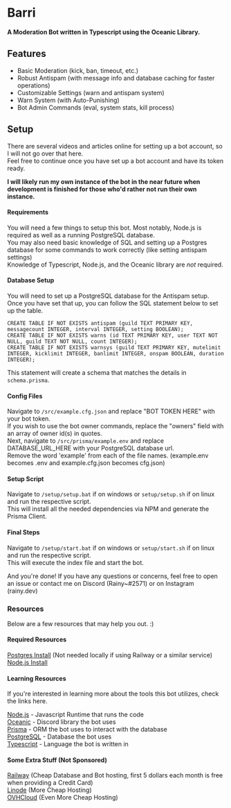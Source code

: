 # Barri

**A Moderation Bot written in Typescript using the Oceanic Library.**

## Features

- Basic Moderation (kick, ban, timeout, etc.)
- Robust Antispam (with message info and database caching for faster operations)
- Customizable Settings (warn and antispam system)
- Warn System (with Auto-Punishing)
- Bot Admin Commands (eval, system stats, kill process)

## Setup

There are several videos and articles online for setting up a bot account, so I will not go over that here.\
Feel free to continue once you have set up a bot account and have its token ready.

**I will likely run my own instance of the bot in the near future when development is finished for those who'd rather not run their own instance.**

#### Requirements

You will need a few things to setup this bot. Most notably, Node.js is required as well as a running PostgreSQL database.\
You may also need basic knowledge of SQL and setting up a Postgres database for some commands to work correctly (like setting antispam settings)\
Knowledge of Typescript, Node.js, and the Oceanic library are *not* required.

#### Database Setup

You will need to set up a PostgreSQL database for the Antispam setup.\
Once you have set that up, you can follow the SQL statement below to set up the table.

```
CREATE TABLE IF NOT EXISTS antispam (guild TEXT PRIMARY KEY, messagecount INTEGER, interval INTEGER, setting BOOLEAN);
CREATE TABLE IF NOT EXISTS warns (id TEXT PRIMARY KEY, user TEXT NOT NULL, guild TEXT NOT NULL, count INTEGER);
CREATE TABLE IF NOT EXISTS warnsys (guild TEXT PRIMARY KEY, mutelimit INTEGER, kicklimit INTEGER, banlimit INTEGER, onspam BOOLEAN, duration INTEGER);
```

This statement will create a schema that matches the details in `schema.prisma`.

#### Config Files

Navigate to `/src/example.cfg.json` and replace "BOT TOKEN HERE" with your bot token.\
If you wish to use the bot owner commands, replace the "owners" field with an array of owner id(s) in quotes.\
Next, navigate to `/src/prisma/example.env` and replace DATABASE_URL_HERE with your PostgreSQL database url.\
Remove the word 'example' from each of the file names. (example.env becomes .env and example.cfg.json becomes cfg.json)

#### Setup Script

Navigate to `/setup/setup.bat` if on windows or `setup/setup.sh` if on linux and run the respective script.\
This will install all the needed dependencies via NPM and generate the Prisma Client.

#### Final Steps

Navigate to `/setup/start.bat` if on windows or `setup/start.sh` if on linux and run the respective script.\
This will execute the index file and start the bot.

And you're done! If you have any questions or concerns, feel free to open an issue or contact me on Discord (Rainy~#2571) or on Instagram (rainy.dev)

### Resources

Below are a few resources that may help you out. :)

#### Required Resources

[Postgres Install](https://www.postgresql.org/download/) (Not needed locally if using Railway or a similar service)\
[Node.js Install](https://nodejs.org/en/download/)

#### Learning Resources

If you're interested in learning more about the tools this bot utilizes, check the links here.

[Node.js](https://nodejs.org/en/) - Javascript Runtime that runs the code\
[Oceanic](https://github.com/OceanicJS/Oceanic) - Discord library the bot uses\
[Prisma](https://www.prisma.io/) - ORM the bot uses to interact with the database\
[PostgreSQL](https://www.postgresql.org/) - Database the bot uses\
[Typescript](https://www.typescriptlang.org/) - Language the bot is written in

#### Some Extra Stuff (Not Sponsored)

[Railway](https://www.railway.app) (Cheap Database and Bot hosting, first 5 dollars each month is free when providing a Credit Card)\
[Linode](https://www.linode.com/) (More Cheap Hosting)\
[OVHCloud](https://us.ovhcloud.com/) (Even More Cheap Hosting)
